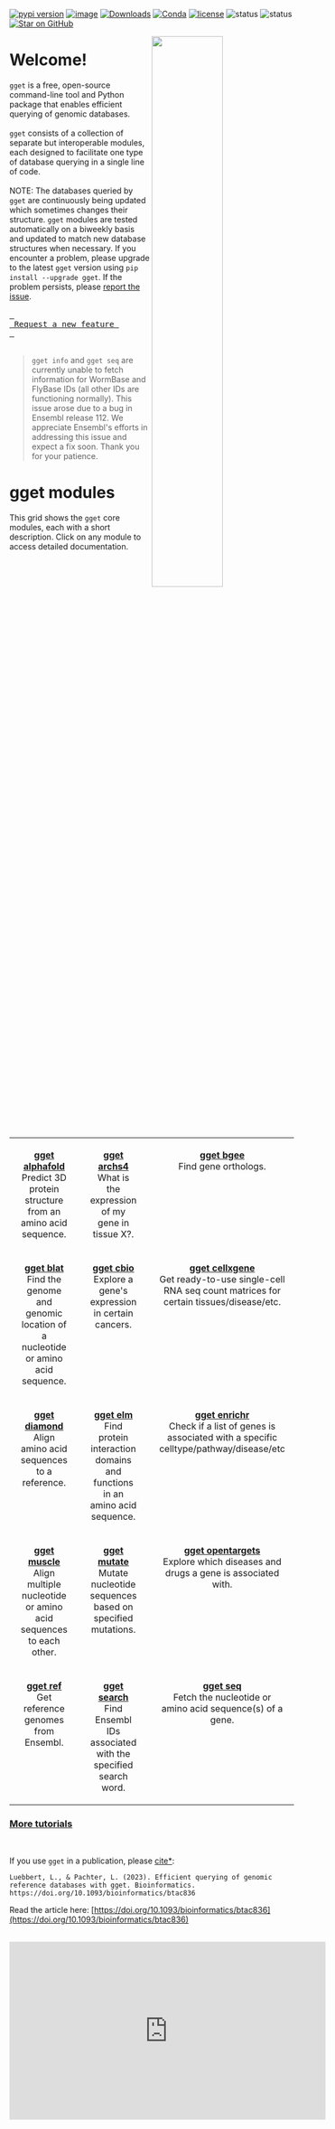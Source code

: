 [![pypi version](https://img.shields.io/pypi/v/gget)](https://pypi.org/project/gget)
[![image](https://anaconda.org/bioconda/gget/badges/version.svg)](https://anaconda.org/bioconda/gget)
[![Downloads](https://static.pepy.tech/personalized-badge/gget?period=total&units=international_system&left_color=grey&right_color=brightgreen&left_text=Downloads)](https://pepy.tech/project/gget)
[![Conda](https://img.shields.io/conda/dn/bioconda/gget?logo=Anaconda)](https://anaconda.org/bioconda/gget)
[![license](https://img.shields.io/pypi/l/gget)](LICENSE)
![status](https://github.com/pachterlab/gget/actions/workflows/ci.yml/badge.svg)
![status](https://github.com/lauraluebbert/test_gget_alphafold/actions/workflows/CI_alphafold.yml/badge.svg)
[![Star on GitHub](https://img.shields.io/github/stars/pachterlab/gget.svg?style=social)](https://github.com/pachterlab/gget/)  

[<img align="right" width="50%" height="50%" src="https://github.com/pachterlab/gget/blob/main/docs/assets/website_v2_gget_overview.png?raw=true" />](https://raw.githubusercontent.com/pachterlab/gget/main/figures/gget_overview.png)

# Welcome!
  
`gget` is a free, open-source command-line tool and Python package that enables efficient querying of genomic databases.  
<br>
`gget` consists of a collection of separate but interoperable modules, each designed to facilitate one type of database querying in a single line of code.   
<br>
NOTE: The databases queried by `gget` are continuously being updated which sometimes changes their structure. `gget` modules are tested automatically on a biweekly basis and updated to match new database structures when necessary. If you encounter a problem, please upgrade to the latest `gget` version using `pip install --upgrade gget`. If the problem persists, please [report the issue](https://github.com/pachterlab/gget/issues/new/choose).  
<br>
[<kbd> <br> Request a new feature <br> </kbd>](https://github.com/pachterlab/gget/issues/new/choose)
<br>
<br>
> `gget info` and `gget seq` are currently unable to fetch information for WormBase and FlyBase IDs (all other IDs are functioning normally). This issue arose due to a bug in Ensembl release 112. We appreciate Ensembl's efforts in addressing this issue and expect a fix soon. Thank you for your patience.

# gget modules

This grid shows the `gget` core modules, each with a short description. Click on any module to access detailed documentation.

<table style="width:100%; table-layout:fixed;">
  <tr>
    <td style="width:25%; padding:20px; text-align:center; vertical-align:top;"><a href="docs/module1.md"><strong>gget alphafold</strong></a><br>Predict 3D protein structure from an amino acid sequence.</td>
    <td style="width:25%; padding:20px; text-align:center; vertical-align:top;"><a href="docs/module2.md"><strong>gget archs4</strong></a><br>What is the expression of my gene in tissue X?.</td>
    <td style="width:25%; padding:20px; text-align:center; vertical-align:top;"><a href="docs/module3.md"><strong>gget bgee</strong></a><br>Find gene orthologs.</td>
    <td style="width:25%; padding:20px; text-align:center; vertical-align:top;"><a href="docs/module4.md"><strong>gget blast</strong></a><br>BLAST a nucleotide or amino acid sequence.</td>
  </tr>
  <tr>
    <td style="width:25%; padding:20px; text-align:center; vertical-align:top;"><a href="docs/module5.md"><strong>gget blat</strong></a><br>Find the genome and genomic location of a nucleotide or amino acid sequence.</td>
    <td style="width:25%; padding:20px; text-align:center; vertical-align:top;"><a href="docs/module6.md"><strong>gget cbio</strong></a><br>Explore a gene's expression in certain cancers.</td>
    <td style="width:25%; padding:20px; text-align:center; vertical-align:top;"><a href="docs/module7.md"><strong>gget cellxgene</strong></a><br>Get ready-to-use single-cell RNA seq count matrices for certain tissues/disease/etc.</td>
    <td style="width:25%; padding:20px; text-align:center; vertical-align:top;"><a href="docs/module8.md"><strong>gget cosmic</strong></a><br>Search for genes, mutations, and other factors associated with certain cancers.</td>
  </tr>
  <tr>
    <td style="width:25%; padding:20px; text-align:center; vertical-align:top;"><a href="docs/module9.md"><strong>gget diamond</strong></a><br>Align amino acid sequences to a reference.</td>
    <td style="width:25%; padding:20px; text-align:center; vertical-align:top;"><a href="docs/module10.md"><strong>gget elm</strong></a><br>Find protein interaction domains and functions in an amino acid sequence.</td>
    <td style="width:25%; padding:20px; text-align:center; vertical-align:top;"><a href="docs/module11.md"><strong>gget enrichr</strong></a><br>Check if a list of genes is associated with a specific celltype/pathway/disease/etc</td>
    <td style="width:25%; padding:20px; text-align:center; vertical-align:top;"><a href="docs/module12.md"><strong>gget info</strong></a><br>Fetch all of the information associated with an Ensembl ID.</td>
  </tr>
  <tr>
    <td style="width:25%; padding:20px; text-align:center; vertical-align:top;"><a href="docs/module13.md"><strong>gget muscle</strong></a><br>Align multiple nucleotide or amino acid sequences to each other.</td>
    <td style="width:25%; padding:20px; text-align:center; vertical-align:top;"><a href="docs/module14.md"><strong>gget mutate</strong></a><br>Mutate nucleotide sequences based on specified mutations.</td>
    <td style="width:25%; padding:20px; text-align:center; vertical-align:top;"><a href="docs/module15.md"><strong>gget opentargets</strong></a><br>Explore which diseases and drugs a gene is associated with.</td>
    <td style="width:25%; padding:20px; text-align:center; vertical-align:top;"><a href="docs/module16.md"><strong>gget pdb</strong></a><br>Fetch data from the Protein Data Bank (PDB) based on a PDB ID.</td>
  </tr>
  <tr>
    <td style="width:25%; padding:20px; text-align:center; vertical-align:top;"><a href="docs/module17.md"><strong>gget ref</strong></a><br>Get reference genomes from Ensembl.</td>
    <td style="width:25%; padding:20px; text-align:center; vertical-align:top;"><a href="docs/module18.md"><strong>gget search</strong></a><br>Find Ensembl IDs associated with the specified search word.</td>
    <td style="width:25%; padding:20px; text-align:center; vertical-align:top;"><a href="docs/module19.md"><strong>gget seq</strong></a><br>Fetch the nucleotide or amino acid sequence(s) of a gene.</td>
  </tr>
</table>


### [More tutorials](https://github.com/pachterlab/gget_examples)

<br>  

If you use `gget` in a publication, please [cite*](/gget/en/cite.md):    
```
Luebbert, L., & Pachter, L. (2023). Efficient querying of genomic reference databases with gget. Bioinformatics. https://doi.org/10.1093/bioinformatics/btac836
```
Read the article here: [https://doi.org/10.1093/bioinformatics/btac836](https://doi.org/10.1093/bioinformatics/btac836)

<br>  
<iframe width="560" height="315" src="https://www.youtube.com/embed/cVR0k6Mt97o?si=BJwRyaymmxF9w65f" title="YouTube video player" frameborder="0" allow="accelerometer; autoplay; clipboard-write; encrypted-media; gyroscope; picture-in-picture; web-share" allowfullscreen></iframe>  



